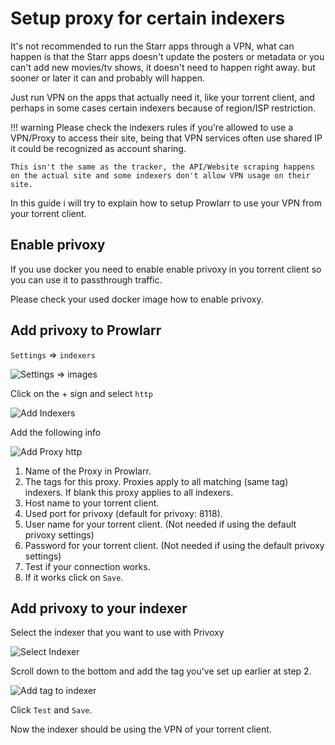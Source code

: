# Setup proxy for certain indexers

It's not recommended to run the Starr apps through a VPN,  what can happen is that the Starr apps doesn't update the posters or metadata or you can't add new movies/tv shows, it doesn't need to happen right away. but sooner or later it can and probably will happen.

Just run VPN on the apps that actually need it, like your torrent client, and perhaps in some cases certain indexers because of region/ISP restriction.

!!! warning
    Please check the indexers rules if you're allowed to use a VPN/Proxy to access their site, being that VPN services often use shared IP it could be recognized as account sharing.

    This isn't the same as the tracker, the API/Website scraping happens on the actual site and some indexers don't allow VPN usage on their site.

In this guide i will try to explain how to setup Prowlarr to use your VPN from your torrent client.

## Enable privoxy

If you use docker you need to enable enable privoxy in you torrent client so you can use it to passthrough traffic.

Please check your used docker image how to enable privoxy.

## Add privoxy to Prowlarr

`Settings` => `indexers`

![Settings => images](images/settings-indexers.png)

Click on the + sign and select `http`

![Add Indexers](images/add-indexer-proxy-http.png)

Add the following info

![Add Proxy http](images/add-proxy-http.png)

1. Name of the Proxy in Prowlarr.
1. The tags for this proxy. Proxies apply to all matching (same tag) indexers. If blank this proxy applies to all indexers.
1. Host name to your torrent client.
1. Used port for privoxy (default for privoxy: 8118).
1. User name for your torrent client. (Not needed if using the default privoxy settings)
1. Password for your torrent client. (Not needed if using the default privoxy settings)
1. Test if your connection works.
1. If it works click on `Save`.

## Add privoxy to your indexer

Select the indexer that you want to use with Privoxy

![Select Indexer](images/select-indexer.png)

Scroll down to the bottom and add the tag you've set up earlier at step 2.

![Add tag to indexer](images/add-tag-to-indexer-privoxy.png)

Click `Test` and `Save`.

Now the indexer should be using the VPN of your torrent client.
